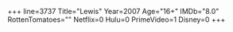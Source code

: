 +++
line=3737
Title="Lewis"
Year=2007
Age="16+"
IMDb="8.0"
RottenTomatoes=""
Netflix=0
Hulu=0
PrimeVideo=1
Disney=0
+++

